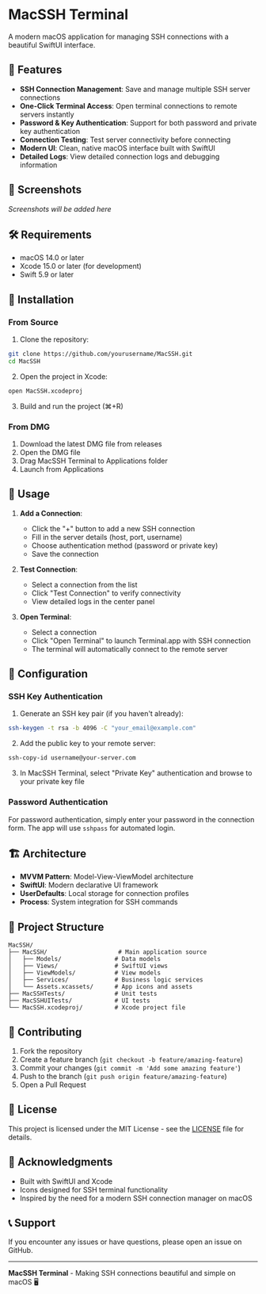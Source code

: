 # MacSSH Terminal

A modern macOS application for managing SSH connections with a beautiful SwiftUI interface.

## 🚀 Features

- **SSH Connection Management**: Save and manage multiple SSH server connections
- **One-Click Terminal Access**: Open terminal connections to remote servers instantly
- **Password & Key Authentication**: Support for both password and private key authentication
- **Connection Testing**: Test server connectivity before connecting
- **Modern UI**: Clean, native macOS interface built with SwiftUI
- **Detailed Logs**: View detailed connection logs and debugging information

## 📱 Screenshots

*Screenshots will be added here*

## 🛠 Requirements

- macOS 14.0 or later
- Xcode 15.0 or later (for development)
- Swift 5.9 or later

## 🚀 Installation

### From Source

1. Clone the repository:
```bash
git clone https://github.com/yourusername/MacSSH.git
cd MacSSH
```

2. Open the project in Xcode:
```bash
open MacSSH.xcodeproj
```

3. Build and run the project (⌘+R)

### From DMG

1. Download the latest DMG file from releases
2. Open the DMG file
3. Drag MacSSH Terminal to Applications folder
4. Launch from Applications

## 📖 Usage

1. **Add a Connection**:
   - Click the "+" button to add a new SSH connection
   - Fill in the server details (host, port, username)
   - Choose authentication method (password or private key)
   - Save the connection

2. **Test Connection**:
   - Select a connection from the list
   - Click "Test Connection" to verify connectivity
   - View detailed logs in the center panel

3. **Open Terminal**:
   - Select a connection
   - Click "Open Terminal" to launch Terminal.app with SSH connection
   - The terminal will automatically connect to the remote server

## 🔧 Configuration

### SSH Key Authentication

1. Generate an SSH key pair (if you haven't already):
```bash
ssh-keygen -t rsa -b 4096 -C "your_email@example.com"
```

2. Add the public key to your remote server:
```bash
ssh-copy-id username@your-server.com
```

3. In MacSSH Terminal, select "Private Key" authentication and browse to your private key file

### Password Authentication

For password authentication, simply enter your password in the connection form. The app will use `sshpass` for automated login.

## 🏗 Architecture

- **MVVM Pattern**: Model-View-ViewModel architecture
- **SwiftUI**: Modern declarative UI framework
- **UserDefaults**: Local storage for connection profiles
- **Process**: System integration for SSH commands

## 📁 Project Structure

```
MacSSH/
├── MacSSH/                    # Main application source
│   ├── Models/               # Data models
│   ├── Views/                # SwiftUI views
│   ├── ViewModels/           # View models
│   ├── Services/             # Business logic services
│   └── Assets.xcassets/      # App icons and assets
├── MacSSHTests/              # Unit tests
├── MacSSHUITests/            # UI tests
└── MacSSH.xcodeproj/         # Xcode project file
```

## 🤝 Contributing

1. Fork the repository
2. Create a feature branch (`git checkout -b feature/amazing-feature`)
3. Commit your changes (`git commit -m 'Add some amazing feature'`)
4. Push to the branch (`git push origin feature/amazing-feature`)
5. Open a Pull Request

## 📄 License

This project is licensed under the MIT License - see the [LICENSE](LICENSE) file for details.

## 🙏 Acknowledgments

- Built with SwiftUI and Xcode
- Icons designed for SSH terminal functionality
- Inspired by the need for a modern SSH connection manager on macOS

## 📞 Support

If you encounter any issues or have questions, please open an issue on GitHub.

---

**MacSSH Terminal** - Making SSH connections beautiful and simple on macOS 🖥️ 
